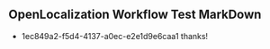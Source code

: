 ## OpenLocalization Workflow Test MarkDown
* 1ec849a2-f5d4-4137-a0ec-e2e1d9e6caa1 thanks!

<!--HONumber=Jul16_HO3-->


